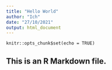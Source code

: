 ```yaml
---
title: "Hello World"
author: "Ich"
date: "27/10/2021"
output: html_document
---
```


```{r setup, include=FALSE}
knitr::opts_chunk$set(echo = TRUE)
```
## This is an R Markdown file. 
